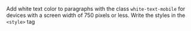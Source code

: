 Add white text color to paragraphs with the class `white-text-mobile` for devices with a screen width of 750 pixels or less. Write the styles in the `<style>` tag
